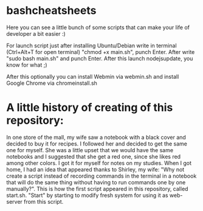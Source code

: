 # bashcheatsheets
Here you can see a little bunch of some scripts that can make your life of developer a bit easier :)

For launch script just after installing Ubuntu/Debian write in terminal (Ctrl+Alt+T for open terminal) "chmod +x main.sh", punch Enter. After write "sudo bash main.sh" and punch Enter. After this launch nodejsupdate, you know for what ;)

After this optionally you can install Webmin via webmin.sh and install Google Chrome via chromeinstall.sh

# A little history of creating of this repository:
In one store of the mall, my wife saw a notebook with a black cover and decided to buy it for recipes. I followed her and decided to get the same one for myself. She was a little upset that we would have the same notebooks and I suggested that she get a red one, since she likes red among other colors. I got it for myself for notes on my studies. When I got home, I had an idea that appeared thanks to Shirley, my wife: "Why not create a script instead of recording commands in the terminal in a notebook that will do the same thing without having to run commands one by one manually?". This is how the first script appeared in this repository, called start.sh. "Start" by starting to modify fresh system for using it as web-server from this script.
